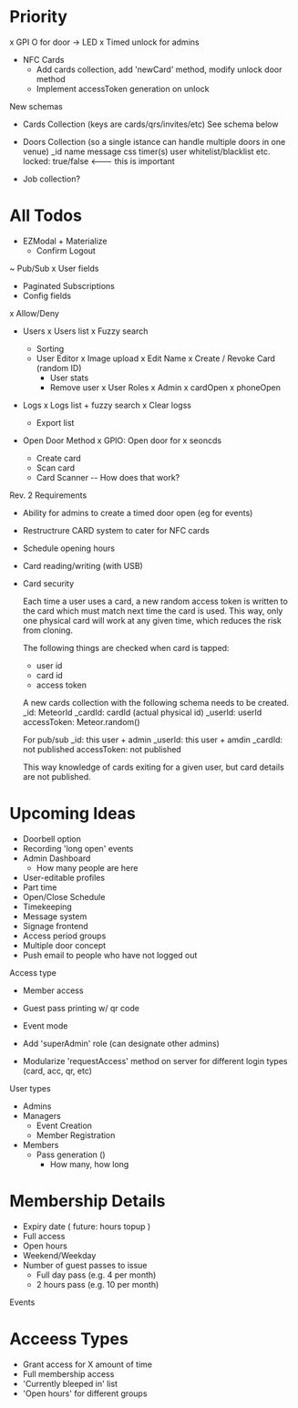 # Priority

x GPI O for door -> LED
x Timed unlock for admins
- NFC Cards
  - Add cards collection, add 'newCard' method, modify unlock door method
  - Implement accessToken generation on unlock

New schemas

- Cards Collection (keys are cards/qrs/invites/etc)
  See schema below

- Doors Collection (so a single istance can handle multiple doors in one venue)
  _id
  name
  message
  css
  timer(s)
  user whitelist/blacklist
  etc.
  locked: true/false <--- this is important

- Job collection?



# All Todos

- EZModal + Materialize
  - Confirm Logout

~ Pub/Sub
  x User fields
  - Paginated Subscriptions
  - Config fields

x Allow/Deny

- Users
  x Users list
  x Fuzzy search
  - Sorting
  - User Editor
    x Image upload
    x Edit Name
    x Create / Revoke Card (random ID)
    - User stats
    - Remove user
    x User Roles
      x Admin
      x cardOpen
      x phoneOpen

- Logs
  x Logs list + fuzzy search
  x Clear logss
  - Export list

- Open Door Method
  x GPIO: Open door for x seoncds
  - Create card
  - Scan card
  - Card Scanner -- How does that work?


Rev. 2 Requirements

- Ability for admins to create a timed door open (eg for events)
- Restructrure CARD system to cater for NFC cards
- Schedule opening hours
- Card reading/writing (with USB)
- Card security

  Each time a user uses a card, a new random access token is written to the card which must match next time the card is used. This way, only one physical card will work at any given time, which reduces the risk from cloning.

  The following things are checked when card is tapped:
    - user id
    - card id
    - access token

  A new cards collection with the following schema needs to be created.
    _id: MeteorId
    _cardId: cardId (actual physical id)
    _userId: userId
    accessToken: Meteor.random()

  For pub/sub
    _id: this user + admin
    _userId: this user + amdin
    _cardId: not published
    accessToken: not published

  This way knowledge of cards exiting for a given user, but card details are not published.




# Upcoming Ideas

- Doorbell option
- Recording 'long open' events
- Admin Dashboard
  - How many people are here
- User-editable profiles
- Part time
- Open/Close Schedule
- Timekeeping
- Message system
- Signage frontend
- Access period groups
- Multiple door concept
- Push email to people who have not logged out


Access type
- Member access
- Guest pass printing w/ qr code
- Event mode


- Add 'superAdmin' role (can designate other admins)
- Modularize 'requestAccess' method on server for different login types (card, acc, qr, etc)


User types
- Admins
- Managers
  - Event Creation
  - Member Registration
- Members
  - Pass generation ()
    - How many, how long



# Membership Details
- Expiry date ( future: hours topup )
- Full access
- Open hours
- Weekend/Weekday
- Number of guest passes to issue
  - Full day pass (e.g. 4 per month)
  - 2 hours pass (e.g. 10 per month)


Events

# Acceess Types
- Grant access for X amount of time
- Full membership access
- 'Currently bleeped in' list
- 'Open hours' for different groups

